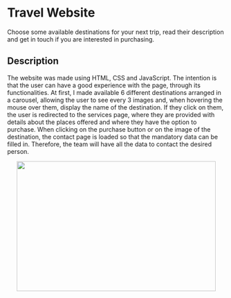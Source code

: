 # Travel Website
Choose some available destinations for your next trip, read their description and get in touch if you are interested in purchasing.

## Description
The website was made using HTML, CSS and JavaScript. The intention is that the user can have a good experience with the page, through its functionalities.
At first, I made available 6 different destinations arranged in a carousel, allowing the user to see every 3 images and, when hovering the mouse over them, display the name of the destination. If they click on them, the user is redirected to the services page, where they are provided with details about the places offered and where they have the option to purchase. When clicking on the purchase button or on the image of the destination, the contact page is loaded so that the mandatory data can be filled in. Therefore, the team will have all the data to contact the desired person.

<p align="center">
    <img width="460" height="300" src="video/gif-readme.gif">
</p>